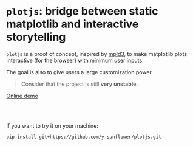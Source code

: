 # `plotjs`: bridge between static matplotlib and interactive storytelling

`plotjs` is a proof of concept, inspired by [mpld3](https://github.com/mpld3/mpld3), to make matplotlib plots interactive (for the browser) with minimum user inputs.

The goal is also to give users a large customization power.

> Consider that the project is still **very unstable**.

[Online demo](https://y-sunflower.github.io/plotjs/)

<br><br>

If you want to try it on your machine:

```
pip install git+https://github.com/y-sunflower/plotjs.git
```
